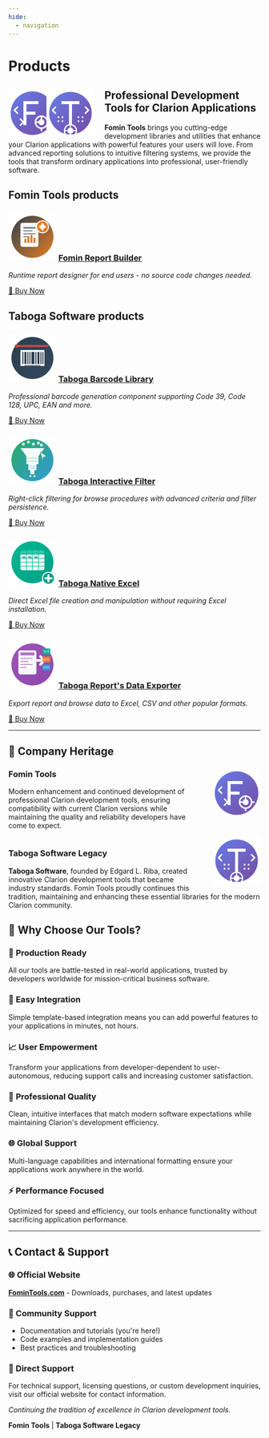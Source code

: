 ```yaml
---
hide:
  - navigation
---
```

# Products
<div class="hero-section">
  <img src="images/logos/fomin-tools-logo.svg" alt="Fomin Tools Logo" width="96" height="96" style="float: left; margin-right: -20px;">
  <img src="images/logos/taboga-software-logo.svg" alt="Taboga Software Logo" width="96" height="96" style="float: left; margin-right: 20px;">
  <h2> Professional Development Tools for <strong>Clarion</strong> Applications</h2>
  <div><strong>Fomin Tools</strong> brings you cutting-edge development libraries and utilities that enhance your Clarion applications with powerful features your users will love. From advanced reporting solutions to intuitive filtering systems, we provide the tools that transform ordinary applications into professional, user-friendly software.
  </div>
</div>

## Fomin Tools products

<div class="products-grid">
  
  <div class="product-card">
    <h3><a href="products/fomin/frb/"><img src="images/logos/frb-logo.svg" alt="FRB Logo" width="96" height="96"></a> <a href="products/fomin/frb/">Fomin Report Builder</a></h3>
    <p><em>Runtime report designer for end users - no source code changes needed.</em></p>
    <a href="https://www.clarionshop.com/checkout.cfm?pid=1&q=1&" class="buy-now-link" target="_blank">
      <span>🛒 Buy Now</span>
    </a>
  </div>

</div>

## Taboga Software products

<div class="products-grid">
  
  <div class="product-card">
    <h3><a href="products/taboga/tbl/"><img src="images/logos/tbl-logo.svg" alt="TBL Logo" width="96" height="96"></a> <a href="products/taboga/tbl/">Taboga Barcode Library</a></h3>
    <p><em>Professional barcode generation component supporting Code 39, Code 128, UPC, EAN and more.</em></p>
    <a href="https://www.clarionshop.com/checkout.cfm?pid=1535&q=1&" class="buy-now-link" target="_blank">
      <span>🛒 Buy Now</span>
    </a>
  </div>

  <div class="product-card">
    <h3><a href="products/taboga/tif/"><img src="images/logos/tif-logo.svg" alt="TIF Logo" width="96" height="96"></a> <a href="products/taboga/tif/">Taboga Interactive Filter</a></h3>
    <p><em>Right-click filtering for browse procedures with advanced criteria and filter persistence.</em></p>
    <a href="https://www.clarionshop.com/checkout.cfm?pid=1569&q=1&" class="buy-now-link" target="_blank">
      <span>🛒 Buy Now</span>
    </a>
  </div>

  <div class="product-card">
    <h3><a href="products/taboga/tne/"><img src="images/logos/tne-logo.svg" alt="TNE Logo" width="96" height="96"></a> <a href="products/taboga/tne/">Taboga Native Excel</a></h3>
    <p><em>Direct Excel file creation and manipulation without requiring Excel installation.</em></p>
    <a href="https://www.clarionshop.com/checkout.cfm?pid=1565&q=1&" class="buy-now-link" target="_blank">
      <span>🛒 Buy Now</span>
    </a>
  </div>

  <div class="product-card">
    <h3><a href="products/taboga/trde/"><img src="images/logos/trde-logo.svg" alt="TRDE Logo" width="96" height="96"></a> <a href="products/taboga/trde/">Taboga Report's Data Exporter</a></h3>
    <p><em>Export report and browse data to Excel, CSV and other popular formats.</em></p>
    <a href="https://www.clarionshop.com/checkout.cfm?pid=1566&q=1&" class="buy-now-link" target="_blank">
      <span>🛒 Buy Now</span>
    </a>
  </div>

</div>

<hr>

## 🏢 Company Heritage

<div class="heritage-section">
  <img src="images/logos/fomin-tools-logo.svg" alt="Fomin Tools Logo" width="96" height="96" style="float: right; margin-left: 20px;">
  
  <h3>Fomin Tools</h3>
  <p>Modern enhancement and continued development of professional Clarion development tools, ensuring compatibility with current Clarion versions while maintaining the quality and reliability developers have come to expect.</p>
  
  <div style="clear: both;"></div>
  
  <img src="images/logos/taboga-software-logo.svg" alt="Taboga Software Logo" width="96" height="96" style="float: right; margin-left: 20px;">
  
  <h3>Taboga Software Legacy</h3>
  <p><strong>Taboga Software</strong>, founded by Edgard L. Riba, created innovative Clarion development tools that became industry standards. Fomin Tools proudly continues this tradition, maintaining and enhancing these essential libraries for the modern Clarion community.</p>
</div>

## 🎯 Why Choose Our Tools?

<div class="features-grid">
  <div>
    <h3>🚀 <strong>Production Ready</strong></h3>
    <p>All our tools are battle-tested in real-world applications, trusted by developers worldwide for mission-critical business software.</p>
  </div>
  
  <div>
    <h3>🔧 <strong>Easy Integration</strong></h3>
    <p>Simple template-based integration means you can add powerful features to your applications in minutes, not hours.</p>
  </div>
  
  <div>
    <h3>📈 <strong>User Empowerment</strong></h3>
    <p>Transform your applications from developer-dependent to user-autonomous, reducing support calls and increasing customer satisfaction.</p>
  </div>
  
  <div>
    <h3>💎 <strong>Professional Quality</strong></h3>
    <p>Clean, intuitive interfaces that match modern software expectations while maintaining Clarion's development efficiency.</p>
  </div>
  
  <div>
    <h3>🌐 <strong>Global Support</strong></h3>
    <p>Multi-language capabilities and international formatting ensure your applications work anywhere in the world.</p>
  </div>
  
  <div>
    <h3>⚡ <strong>Performance Focused</strong></h3>
    <p>Optimized for speed and efficiency, our tools enhance functionality without sacrificing application performance.</p>
  </div>
</div>

<hr>

## 📞 Contact & Support

<div class="contact-section">
  <h3>🌐 Official Website</h3>
  <p><strong><a href="https://fomintools.com">FominTools.com</a></strong> - Downloads, purchases, and latest updates</p>
  
  <h3>💬 Community Support</h3>
  <ul>
    <li>Documentation and tutorials (you're here!)</li>
    <li>Code examples and implementation guides</li>
    <li>Best practices and troubleshooting</li>
  </ul>
  
  <h3>📧 Direct Support</h3>
  <p>For technical support, licensing questions, or custom development inquiries, visit our official website for contact information.</p>
</div>

<div class="footer-note">
  <p><em>Continuing the tradition of excellence in Clarion development tools.</em></p>
  <p><strong>Fomin Tools</strong> | <strong>Taboga Software Legacy</strong></p>
</div>
